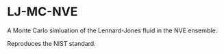 # LJ-MC-NVE
A Monte Carlo simluation of the Lennard-Jones fluid in the NVE ensemble.

Reproduces the NIST standard.
